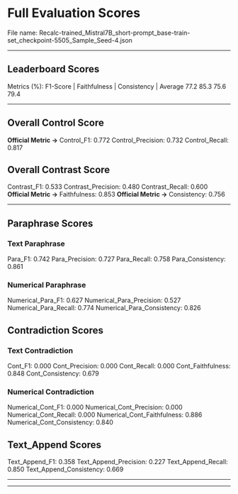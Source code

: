 # Full Evaluation Scores

File name: Recalc-trained_Mistral7B_short-prompt_base-train-set_checkpoint-5505_Sample_Seed-4.json


---

## Leaderboard Scores

Metrics (%): F1-Score | Faithfulness | Consistency | Average
                77.2        85.3          75.6        79.4

---

## Overall Control Score

**Official Metric ->** Control_F1: 0.772
Control_Precision: 0.732
Control_Recall: 0.817

## Overall Contrast Score

Contrast_F1: 0.533
Contrast_Precision: 0.480
Contrast_Recall: 0.600
**Official Metric ->** Faithfulness: 0.853
**Official Metric ->** Consistency: 0.756

---


## Paraphrase Scores


### Text Paraphrase

Para_F1: 0.742
Para_Precision: 0.727
Para_Recall: 0.758
Para_Consistency: 0.861


### Numerical Paraphrase

Numerical_Para_F1: 0.627
Numerical_Para_Precision: 0.527
Numerical_Para_Recall: 0.774
Numerical_Para_Consistency: 0.826


## Contradiction Scores


### Text Contradiction

Cont_F1: 0.000
Cont_Precision: 0.000
Cont_Recall: 0.000
Cont_Faithfulness: 0.848
Cont_Consistency: 0.679


### Numerical Contradiction

Numerical_Cont_F1: 0.000
Numerical_Cont_Precision: 0.000
Numerical_Cont_Recall: 0.000
Numerical_Cont_Faithfulness: 0.886
Numerical_Cont_Consistency: 0.840


## Text_Append Scores

Text_Append_F1: 0.358
Text_Append_Precision: 0.227
Text_Append_Recall: 0.850
Text_Append_Consistency: 0.669

---


---

